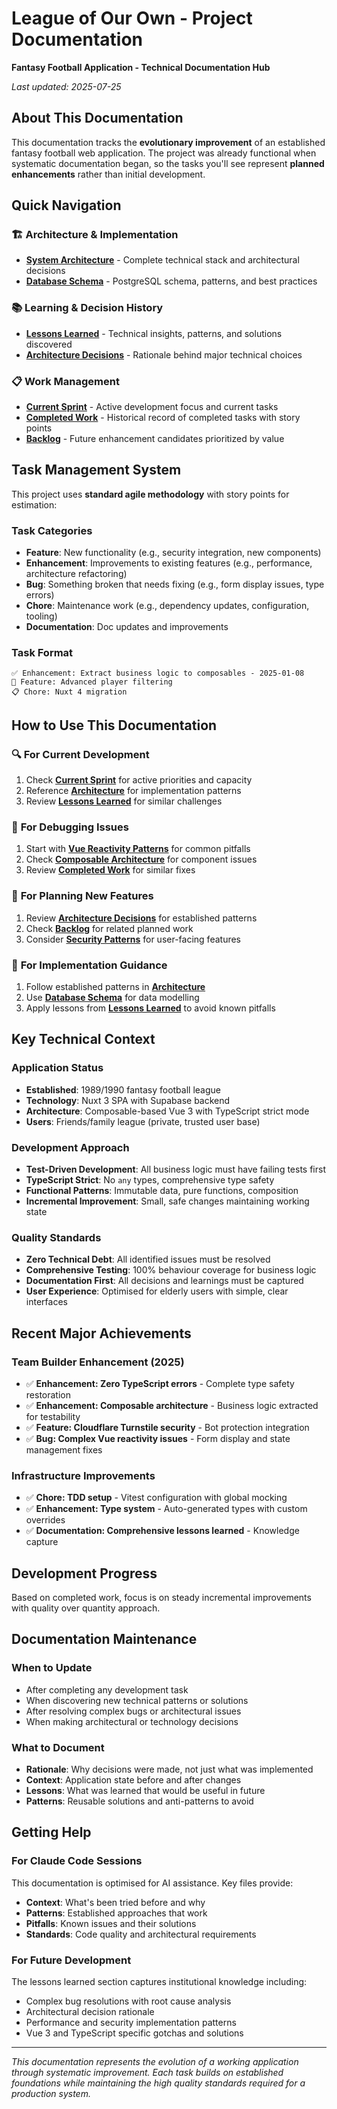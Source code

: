 # League of Our Own - Project Documentation

**Fantasy Football Application - Technical Documentation Hub**

*Last updated: 2025-07-25*

## About This Documentation

This documentation tracks the **evolutionary improvement** of an established fantasy football web application. The project was already functional when systematic documentation began, so the tasks you'll see represent **planned enhancements** rather than initial development.

## Quick Navigation

### 🏗️ **Architecture & Implementation**
- **[System Architecture](architecture.md)** - Complete technical stack and architectural decisions
- **[Database Schema](database.md)** - PostgreSQL schema, patterns, and best practices

### 📚 **Learning & Decision History**
- **[Lessons Learned](lessons-learned/)** - Technical insights, patterns, and solutions discovered
- **[Architecture Decisions](lessons-learned/architecture-decisions/)** - Rationale behind major technical choices

### 📋 **Work Management**
- **[Current Sprint](tasks/current.md)** - Active development focus and current tasks
- **[Completed Work](tasks/completed.md)** - Historical record of completed tasks with story points
- **[Backlog](tasks/backlog.md)** - Future enhancement candidates prioritized by value

## Task Management System

This project uses **standard agile methodology** with story points for estimation:

### **Task Categories**
- **Feature**: New functionality (e.g., security integration, new components)
- **Enhancement**: Improvements to existing features (e.g., performance, architecture refactoring)
- **Bug**: Something broken that needs fixing (e.g., form display issues, type errors)
- **Chore**: Maintenance work (e.g., dependency updates, configuration, tooling)
- **Documentation**: Doc updates and improvements

### **Task Format**
```
✅ Enhancement: Extract business logic to composables - 2025-01-08
🔄 Feature: Advanced player filtering
📋 Chore: Nuxt 4 migration
```

## How to Use This Documentation

### 🔍 **For Current Development**
1. Check **[Current Sprint](tasks/current.md)** for active priorities and capacity
2. Reference **[Architecture](architecture.md)** for implementation patterns
3. Review **[Lessons Learned](lessons-learned/)** for similar challenges

### 🐛 **For Debugging Issues**
1. Start with **[Vue Reactivity Patterns](lessons-learned/vue-reactivity-patterns.md)** for common pitfalls
2. Check **[Composable Architecture](lessons-learned/composable-architecture.md)** for component issues
3. Review **[Completed Work](tasks/completed.md)** for similar fixes

### 🚀 **For Planning New Features**
1. Review **[Architecture Decisions](lessons-learned/architecture-decisions/)** for established patterns
2. Check **[Backlog](tasks/backlog.md)** for related planned work
3. Consider **[Security Patterns](lessons-learned/security-implementation-patterns.md)** for user-facing features

### 🔧 **For Implementation Guidance**
1. Follow established patterns in **[Architecture](architecture.md)**
2. Use **[Database Schema](database.md)** for data modelling
3. Apply lessons from **[Lessons Learned](lessons-learned/)** to avoid known pitfalls

## Key Technical Context

### **Application Status**
- **Established**: 1989/1990 fantasy football league
- **Technology**: Nuxt 3 SPA with Supabase backend
- **Architecture**: Composable-based Vue 3 with TypeScript strict mode
- **Users**: Friends/family league (private, trusted user base)

### **Development Approach**
- **Test-Driven Development**: All business logic must have failing tests first
- **TypeScript Strict**: No `any` types, comprehensive type safety
- **Functional Patterns**: Immutable data, pure functions, composition
- **Incremental Improvement**: Small, safe changes maintaining working state

### **Quality Standards**
- **Zero Technical Debt**: All identified issues must be resolved
- **Comprehensive Testing**: 100% behaviour coverage for business logic
- **Documentation First**: All decisions and learnings must be captured
- **User Experience**: Optimised for elderly users with simple, clear interfaces

## Recent Major Achievements

### **Team Builder Enhancement (2025)**
- ✅ **Enhancement: Zero TypeScript errors** - Complete type safety restoration
- ✅ **Enhancement: Composable architecture** - Business logic extracted for testability
- ✅ **Feature: Cloudflare Turnstile security** - Bot protection integration
- ✅ **Bug: Complex Vue reactivity issues** - Form display and state management fixes

### **Infrastructure Improvements**
- ✅ **Chore: TDD setup** - Vitest configuration with global mocking
- ✅ **Enhancement: Type system** - Auto-generated types with custom overrides
- ✅ **Documentation: Comprehensive lessons learned** - Knowledge capture

## Development Progress

Based on completed work, focus is on steady incremental improvements with quality over quantity approach.

## Documentation Maintenance

### **When to Update**
- After completing any development task
- When discovering new technical patterns or solutions
- After resolving complex bugs or architectural issues
- When making architectural or technology decisions

### **What to Document**
- **Rationale**: Why decisions were made, not just what was implemented
- **Context**: Application state before and after changes
- **Lessons**: What was learned that would be useful in future
- **Patterns**: Reusable solutions and anti-patterns to avoid

## Getting Help

### **For Claude Code Sessions**
This documentation is optimised for AI assistance. Key files provide:
- **Context**: What's been tried before and why
- **Patterns**: Established approaches that work
- **Pitfalls**: Known issues and their solutions
- **Standards**: Code quality and architectural requirements

### **For Future Development**
The lessons learned section captures institutional knowledge including:
- Complex bug resolutions with root cause analysis
- Architectural decision rationale
- Performance and security implementation patterns
- Vue 3 and TypeScript specific gotchas and solutions

---

*This documentation represents the evolution of a working application through systematic improvement. Each task builds on established foundations while maintaining the high quality standards required for a production system.*